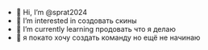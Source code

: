 - 👋 Hi, I’m @sprat2024
- 👀 I’m interested in создовать скины
- 🌱 I’m currently learning продовать что я делаю
 - 🌿 я покато хочу создать команду но ещё не начинаю
